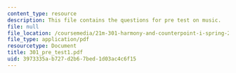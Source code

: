 ```yaml
---
content_type: resource
description: This file contains the questions for pre test on music.
file: null
file_location: /coursemedia/21m-301-harmony-and-counterpoint-i-spring-2005/3973335ab727d2b67bed1d03ac4c6f15_301_pre_test1.pdf
file_type: application/pdf
resourcetype: Document
title: 301_pre_test1.pdf
uid: 3973335a-b727-d2b6-7bed-1d03ac4c6f15
---
```

